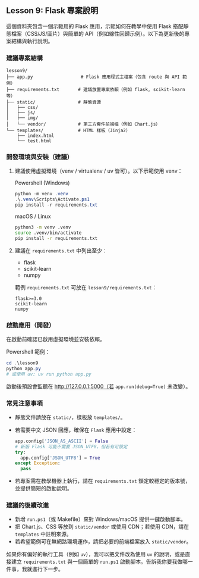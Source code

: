 ## Lesson 9: Flask 專案說明

這個資料夾包含一個示範用的 Flask 應用，示範如何在教學中使用 Flask 搭配靜態檔案（CSS/JS/圖片）與簡單的 API（例如線性回歸示例）。以下為更新後的專案結構與執行說明。

### 建議專案結構

```
lesson9/
├── app.py                  # Flask 應用程式主檔案（包含 route 與 API 範例）
├── requirements.txt       # 建議放置專案依賴（例如 flask, scikit-learn 等）
├── static/                # 靜態資源
│   ├── css/
│   ├── js/
│   ├── img/
│   └── vendor/            # 第三方套件前端檔（例如 Chart.js）
└── templates/             # HTML 樣板（Jinja2）
	├── index.html
	└── test.html
```

### 開發環境與安裝（建議）

1. 建議使用虛擬環境（venv / virtualenv / uv 皆可）。以下示範使用 venv：

   Powershell (Windows)

   ```powershell
   python -m venv .venv
   .\.venv\Scripts\Activate.ps1
   pip install -r requirements.txt
   ```

   macOS / Linux

   ```bash
   python3 -m venv .venv
   source .venv/bin/activate
   pip install -r requirements.txt
   ```

2. 建議在 `requirements.txt` 中列出至少：

   - flask
   - scikit-learn
   - numpy

   範例 `requirements.txt` 可放在 `lesson9/requirements.txt`：

   ```text
   flask>=3.0
   scikit-learn
   numpy
   ```

### 啟動應用（開發）

在啟動前確認已啟用虛擬環境並安裝依賴。

Powershell 範例：

```powershell
cd .\lesson9
python app.py
# 或使用 uv: uv run python app.py
```

啟動後預設會監聽在 http://127.0.0.1:5000（若 `app.run(debug=True)` 未改變）。

### 常見注意事項

- 靜態文件請放在 `static/`，樣板放 `templates/`。
- 若需要中文 JSON 回應，確保在 `Flask` 應用中設定：

  ```python
  app.config['JSON_AS_ASCII'] = False
  # 新版 Flask 可能不需要 JSON_UTF8，但若有可設定
  try:
    app.config['JSON_UTF8'] = True
  except Exception:
    pass
  ```

- 若專案需在教學機器上執行，請在 `requirements.txt` 鎖定較穩定的版本號，並提供簡短的啟動說明。

### 建議的後續改進

- 新增 `run.ps1`（或 Makefile）來對 Windows/macOS 提供一鍵啟動腳本。
- 把 Chart.js、CSS 等放到 `static/vendor` 或使用 CDN；若使用 CDN，請在 `templates` 中註明來源。
- 若希望範例可在無網路環境運作，請把必要的前端檔案放入 `static/vendor`。

如果你有偏好的執行工具（例如 `uv`），我可以把文件改為使用 `uv` 的說明，或是直接建立 `requirements.txt` 與一個簡單的 `run.ps1` 啟動腳本。告訴我你要我做哪一件事，我就進行下一步。
